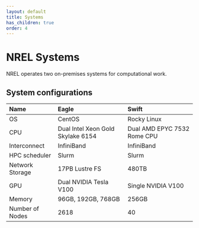 ```yaml
---
layout: default
title: Systems
has_children: true
order: 4
---
```


# NREL Systems
NREL operates two on-premises systems for computational work. 

## System configurations

| Name        | Eagle     | Swift        | 
| :---------- | :-------- | :----------- | 
| OS          | CentOS    | Rocky Linux    | 
| CPU         | Dual Intel Xeon Gold Skylake 6154 | Dual AMD EPYC 7532 Rome CPU |
| Interconnect | InfiniBand | InfiniBand | 
| HPC scheduler | Slurm | Slurm | 
| Network Storage | 17PB Lustre FS | 480TB |
| GPU | Dual NVIDIA Tesla V100 | Single NVIDIA V100 | 
| Memory | 96GB, 192GB, 768GB | 256GB |
| Number of Nodes | 2618 | 40 | 
